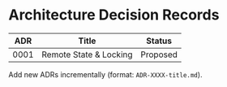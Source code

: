 # Architecture Decision Records

| ADR | Title | Status |
|-----|-------|--------|
| 0001 | Remote State & Locking | Proposed |

Add new ADRs incrementally (format: `ADR-XXXX-title.md`).
